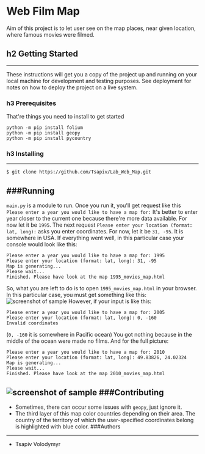 Web Film Map
==========================
Aim of this project is to let user see on the map places, near given location, where famous movies were filmed.
## h2 Getting Started
------------------
These instructions will get you a copy of the project up and running on your local machine for development and testing purposes. See deployment for notes on how to deploy the project on a live system.
### h3 Prerequisites
That're things you need to install to get started

    python -m pip install folium
    python -m pip install geopy
    python -m pip install pycountry
### h3 Installing
-------------

    $ git clone https://github.com/Tsapiv/Lab_Web_Map.git
###Running
----------
`main.py` is a module to run. Once you run it, you'll get request like this `Please enter a year you would like to have a map for:`
It's better to enter year closer to the current one because there're more data available. For now let it be `1995`.
The next request `Please enter your location (format: lat, long):` asks you enter coordinates.
For now, let it be `31, -95`. It is somewhere in USA. If everything went well, in this particular case your console would look like this:

    Please enter a year you would like to have a map for: 1995
    Please enter your location (format: lat, long): 31, -95
    Map is generating...
    Please wait...
    Finished. Please have look at the map 1995_movies_map.html
So, what you are left to do is to open `1995_movies_map.html` in your browser.
In this particular case, you must get something like this:
![screenshot of sample](http://webdesign.ru.net/images/Heydon_min.jpg)
However, if your input is like this:

    Please enter a year you would like to have a map for: 2005
    Please enter your location (format: lat, long): 0, -160
    Invalid coordinates
(`0, -160` it is somewhere in Pacific ocean) You got nothing because
in the middle of the ocean were made no films.
And for the full picture:

    Please enter a year you would like to have a map for: 2010
    Please enter your location (format: lat, long): 49.83826, 24.02324
    Map is generating...
    Please wait...
    Finished. Please have look at the map 2010_movies_map.html
![screenshot of sample](http://webdesign.ru.net/images/Heydon_min.jpg)
###Contributing
---------------
* Sometimes, there can occur some issues with `geopy`, just ignore it.
* The third layer of this map color countries depending on their area. The country of the territory of which the user-specified coordinates belong is highlighted with blue color.
###Authors
----------
* Tsapiv Volodymyr

